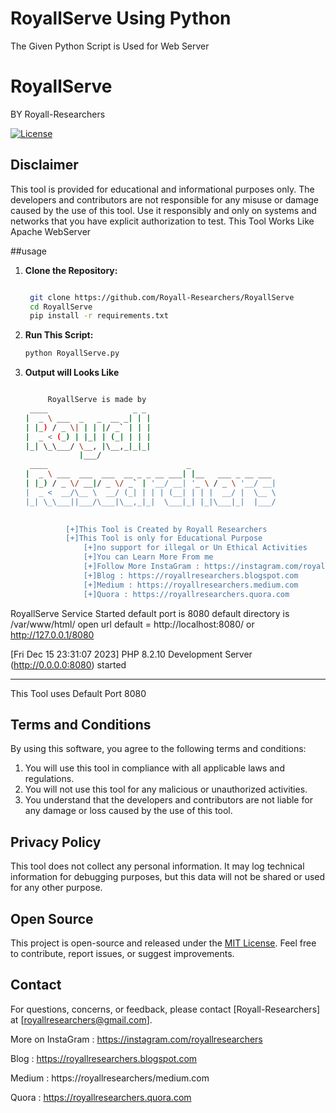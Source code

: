 # RoyallServe Using Python
The Given Python Script is Used for Web Server

# RoyallServe
BY Royall-Researchers

[![License](https://img.shields.io/badge/License-MIT-blue.svg)](LICENSE)

## Disclaimer

This tool is provided for educational and informational purposes only. The developers and contributors are not responsible for any misuse or damage caused by the use of this tool. Use it responsibly and only on systems and networks that you have explicit authorization to test.
This Tool Works Like Apache WebServer

##usage

1. **Clone the Repository:**

   ```bash
   
    git clone https://github.com/Royall-Researchers/RoyallServe
    cd RoyallServe
    pip install -r requirements.txt

2. **Run This Script:**

   ```bash
   python RoyallServe.py

3. **Output will Looks Like**

   ```bash

        RoyallServe is made by
    ____                   _ _ 
   |  _ \ ___  _   _  __ _| | |
   | |_) / _ \| | | |/ _` | | |
   |  _ < (_) | |_| | (_| | | |  
   |_| \_\___/ \__, |\__,_|_|_|
               |___/           
    ____                               _                   
   |  _ \ ___  ___  ___  __ _ _ __ ___| |__   ___ _ __ ___  
   | |_) / _ \/ __|/ _ \/ _` | '__/ __| '_ \ / _ \ '__/ __|
   |  _ <  __/\__ \  __/ (_| | | | (__| | | |  __/ |  \__ \ 
   |_| \_\___||___/\___|\__,_|_|  \___|_| |_|\___|_|  |___/
 

        	[+]This Tool is Created by Royall Researchers 
	        [+]This Tool is only for Educational Purpose 
                [+]no support for illegal or Un Ethical Activities 
                [+]You can Learn More From me 
                [+]Follow More InstaGram : https://instagram.com/royallresearchers 
                [+]Blog : https://royallresearchers.blogspot.com 
                [+]Medium : https://royallresearchers.medium.com
                [+]Quora : https://royallresearchers.quora.com 

RoyallServe Service Started
default port is 8080
default directory is /var/www/html/
open url default = http://localhost:8080/ or http://127.0.0.1/8080
                 

[Fri Dec 15 23:31:07 2023] PHP 8.2.10 Development Server (http://0.0.0.0:8080) started

---------------------------------------------------------------------------------------------------------------------------
This Tool uses Default Port 8080

## Terms and Conditions

By using this software, you agree to the following terms and conditions:

1. You will use this tool in compliance with all applicable laws and regulations.
2. You will not use this tool for any malicious or unauthorized activities.
3. You understand that the developers and contributors are not liable for any damage or loss caused by the use of this tool.

## Privacy Policy

This tool does not collect any personal information. It may log technical information for debugging purposes, but this data will not be shared or used for any other purpose.

## Open Source

This project is open-source and released under the [MIT License](LICENSE). Feel free to contribute, report issues, or suggest improvements.

## Contact

For questions, concerns, or feedback, please contact [Royall-Researchers] at [royallresearchers@gmail.com].


More on InstaGram : https://instagram.com/royallresearchers

Blog : https://royallresearchers.blogspot.com

Medium : https://royallresearchers/medium.com

Quora : https://royallresearchers.quora.com

